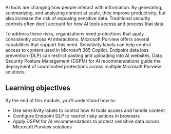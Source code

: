 AI tools are changing how people interact with information. By generating, summarizing, and analyzing content at scale, they improve productivity, but also increase the risk of exposing sensitive data. Traditional security controls often don't account for how AI tools access and process that data.

To address these risks, organizations need protections that apply consistently across AI interactions. Microsoft Purview offers several capabilities that support this need. Sensitivity labels can help control access to content used in Microsoft 365 Copilot. Endpoint data loss prevention (DLP) can restrict pasting and uploading into AI websites. Data Security Posture Management (DSPM) for AI recommendations guide the deployment of coordinated protections across multiple Microsoft Purview solutions.

## Learning objectives

By the end of this module, you'll understand how to:

- Use sensitivity labels to control how AI tools access and handle content
- Configure Endpoint DLP to restrict risky actions in browsers
- Apply DSPM for AI recommendations to protect sensitive data across Microsoft Purview solutions
